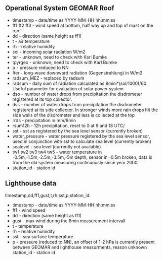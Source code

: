 ## Operational System GEOMAR Roof
* timestamp - date/time as YYYY-MM-HH hh:mm:ss
* ff1 ff2 ff3 - wind speed at bottom, half way up and top of mast on the roof 
* dd - direction (same height as ff1)
* t - air temperature 
* rh - relative humidity 
* sol - incoming solar radiation W/m2
* ter - unknown, need to check with Karl Bumke
* tpyrgeo - unknown, need to check with Karl Bumke 
* p - pressure reduced to NN 
* fter - long-wave downward radiation (Gegenstrahlung) in W/m2
* radsum_MEZ - replaced by radsum
* radsum  - daily sum of radiation calculated as  8mini\*(sol/1000)/60. Useful parameter for evaluation of solar power system 
* dso - number of water drops from precipitation the disdrometer registered at its top collector.
* dss - number of water drops from precipitation the disdrometer registered at its side collector. In stronger winds more rain drops hit the side walls of the disdrometer and less is collected at the top
* rrds - precipitation in mm/8min 
* rsum12h - 12h precipitation, reset to 0 at 6 and 18 UTC/ 
* sst - sst as registered by the sea level sensor (currently broken) 
* water_pressure - water pressure registered by the sea level sensor, used in conjunction with sst to calculate sea level (currently broken) 
* sealevel - sea level (currently not available)
* tw1 tw2 tw3 tw4 tw5 - water temperature in -0.5m,-1.5m,-2.5m,-3.5m,-5m depth, sensor in -0.5m broken, data is from the old system measuring continuously since year 2000. 
* station_id - station id

## Lighthouse data
timestamp,dd,ff1,gust,t,rh,sst,p,station_id
* timestamp - date/time as YYYY-MM-HH hh:mm:ss
* ff1 - wind speed 
* dd - direction (same height as ff1)
* gust - max wind during the 8min measurement intervall
* t - temperature
* rh - relative humidity
* sst - sea surface temperature
* p - pressure (reduced to NN), an offset of 1-2 hPa is currently present between GEOMAR and lighthouse measurments, reason unknown
station_id - station id
